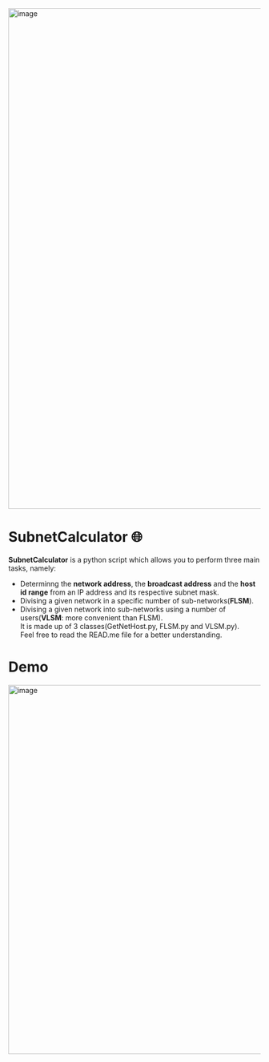 <img width="1001" alt="image" src="https://user-images.githubusercontent.com/64969369/210277615-2f481490-fdf2-4833-843f-fe30e82211d5.png">

# SubnetCalculator 🌐
**SubnetCalculator** is a python script which allows you to perform three main tasks, namely:
- Determinng the **network address**, the **broadcast address** and the **host id range** from an IP address and its respective subnet mask.<br>
- Divising a given network in a specific number of sub-networks(**FLSM**).
- Divising a given network into sub-networks using a number of users(**VLSM**: more convenient than FLSM).<br>
It is made up of 3 classes(GetNetHost.py, FLSM.py and VLSM.py).<br>
Feel free to read the READ.me file for a better understanding.

# Demo
<img width="738" alt="image" src="https://user-images.githubusercontent.com/64969369/210280663-e6853b08-9472-4694-aae1-c3b1d47cbaed.png">


